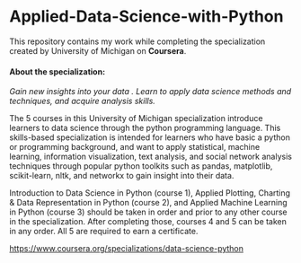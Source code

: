 # Applied-Data-Science-with-Python
This repository contains my work while completing the specialization created by University of Michigan on **Coursera**.

#### About the specialization: ####
_Gain new insights into your data . Learn to apply data science methods and techniques, and acquire analysis skills._

The 5 courses in this University of Michigan specialization introduce learners to data science through the python programming language. This skills-based specialization is intended for learners who have basic a python or programming background, and want to apply statistical, machine learning, information visualization, text analysis, and social network analysis techniques through popular python toolkits such as pandas, matplotlib, scikit-learn, nltk, and networkx to gain insight into their data.

Introduction to Data Science in Python (course 1), Applied Plotting, Charting &amp; Data Representation in Python (course 2), and Applied Machine Learning in Python (course 3) should be taken in order and prior to any other course in the specialization. After completing those, courses 4 and 5 can be taken in any order. All 5 are required to earn a certificate.

https://www.coursera.org/specializations/data-science-python
